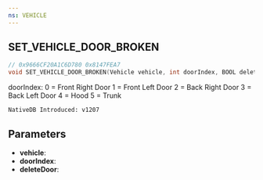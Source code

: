 ```yaml
---
ns: VEHICLE
---
```

## SET_VEHICLE_DOOR_BROKEN

```c
// 0x9666CF20A1C6D780 0x8147FEA7
void SET_VEHICLE_DOOR_BROKEN(Vehicle vehicle, int doorIndex, BOOL deleteDoor);
```

doorIndex:
0 = Front Right Door
1 = Front Left Door
2 = Back Right Door
3 = Back Left Door
4 = Hood
5 = Trunk

```
NativeDB Introduced: v1207
```

## Parameters
* **vehicle**:
* **doorIndex**:
* **deleteDoor**:
